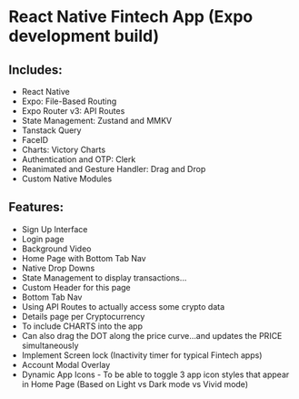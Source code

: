 # React Native Fintech App (Expo development build) 
## Includes:

- React Native
- Expo: File-Based Routing
- Expo Router v3: API Routes
- State Management: Zustand and MMKV
- Tanstack Query
- FaceID
- Charts: Victory Charts
- Authentication and OTP: Clerk
- Reanimated and Gesture Handler: Drag and Drop
- Custom Native Modules

## Features:

- Sign Up Interface
- Login page
- Background Video
- Home Page with Bottom Tab Nav
- Native Drop Downs
- State Management to display transactions…
- Custom Header for this page
- Bottom Tab Nav
- Using API Routes to actually access some crypto data
- Details page per Cryptocurrency
- To include CHARTS into the app
- Can also drag the DOT along the price curve…and updates the PRICE simultaneously
- Implement Screen lock (Inactivity timer for typical Fintech apps)
- Account Modal Overlay
- Dynamic App Icons - To be able to toggle 3 app icon styles that appear in Home Page (Based on Light vs Dark mode vs Vivid mode)
